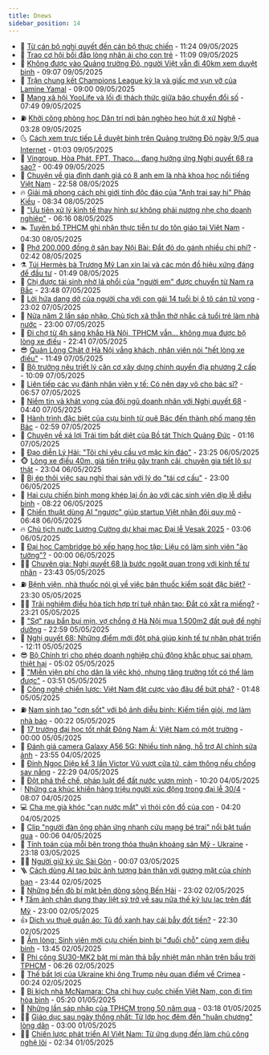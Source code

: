 ```yaml
---
title: Dnews
sidebar_position: 14
---
```


<!-- dantri-dnews:START -->
- 🤠 [Từ cán bộ nghị quyết đến cán bộ thực chiến](https://dantri.com.vn/noi-vu/tu-can-bo-nghi-quyet-den-can-bo-thuc-chien-20250509173456771.htm) - 11:24 09/05/2025
- 🌈 [Trao cơ hội bồi đắp lòng nhân ái cho con trẻ](https://dantri.com.vn/tam-long-nhan-ai/trao-co-hoi-boi-dap-long-nhan-ai-cho-con-tre-20250509100755322.htm) - 11:09 09/05/2025
- 🐎 [Không được vào Quảng trường Đỏ, người Việt vẫn đi 40km xem duyệt binh](https://dantri.com.vn/doi-song/khong-duoc-vao-quang-truong-do-nguoi-viet-van-di-40km-xem-duyet-binh-20250509154058228.htm) - 09:07 09/05/2025
- 👹 [Trận chung kết Champions League kỳ lạ và giấc mơ vụn vỡ của Lamine Yamal](https://dantri.com.vn/the-thao/tran-chung-ket-champions-league-ky-la-va-giac-mo-vun-vo-cua-lamine-yamal-20250508181244348.htm) - 09:00 09/05/2025
- 🫶 [Mạng xã hội YooLife và lối đi thách thức giữa bão chuyển đổi số](https://dantri.com.vn/cong-nghe/mang-xa-hoi-yoolife-va-loi-di-thach-thuc-giua-bao-chuyen-doi-so-20250509113726428.htm) - 07:49 09/05/2025
- ⛽️ [Khởi công phòng học Dân trí nơi bản nghèo heo hút ở xứ Nghệ](https://dantri.com.vn/tam-long-nhan-ai/khoi-cong-phong-hoc-dan-tri-noi-ban-ngheo-heo-hut-o-xu-nghe-20250509085706676.htm) - 03:28 09/05/2025
- 🌜 [Cách xem trực tiếp Lễ duyệt binh trên Quảng trường Đỏ ngày 9/5 qua Internet](https://dantri.com.vn/cong-nghe/cach-xem-truc-tiep-le-duyet-binh-tren-quang-truong-do-ngay-95-qua-internet-20250509013752601.htm) - 01:03 09/05/2025
- 💪 [Vingroup, Hòa Phát, FPT, Thaco... đang hưởng ứng Nghị quyết 68 ra sao?](https://dantri.com.vn/kinh-doanh/vingroup-hoa-phat-fpt-thaco-dang-huong-ung-nghi-quyet-68-ra-sao-20250507213546581.htm) - 00:49 09/05/2025
- 🎊 [Chuyện về gia đình danh giá có 8 anh em là nhà khoa học nổi tiếng Việt Nam](https://dantri.com.vn/doi-song/chuyen-ve-gia-dinh-danh-gia-co-8-anh-em-la-nha-khoa-hoc-noi-tieng-viet-nam-20250506233343544.htm) - 22:58 08/05/2025
- 🔥 [Giải mã phong cách phi giới tính độc đáo của &quot;Anh trai say hi&quot; Pháp Kiều](https://dantri.com.vn/giai-tri/giai-ma-phong-cach-phi-gioi-tinh-doc-dao-cua-anh-trai-say-hi-phap-kieu-20250508103819445.htm) - 08:34 08/05/2025
- 👀 [&quot;Ưu tiên xử lý kinh tế thay hình sự không phải nương nhẹ cho doanh nghiệp&quot;](https://dantri.com.vn/xa-hoi/uu-tien-xu-ly-kinh-te-thay-hinh-su-khong-phai-nuong-nhe-cho-doanh-nghiep-20250508130136699.htm) - 06:16 08/05/2025
- 🏊 [Tuyên bố TPHCM ghi nhận thực tiễn tự do tôn giáo tại Việt Nam](https://dantri.com.vn/xa-hoi/tuyen-bo-tphcm-ghi-nhan-thuc-tien-tu-do-ton-giao-tai-viet-nam-20250508104754890.htm) - 04:30 08/05/2025
- 🥸 [Phở 200.000 đồng ở sân bay Nội Bài: Đắt đỏ do gánh nhiều chi phí?](https://dantri.com.vn/du-lich/pho-200000-dong-o-san-bay-noi-bai-dat-do-do-ganh-nhieu-chi-phi-20250507204901851.htm) - 02:42 08/05/2025
- ⚗️ [Túi Hermès bà Trương Mỹ Lan xin lại và các món đồ hiệu xứng đáng để đầu tư](https://dantri.com.vn/giai-tri/tui-hermes-ba-truong-my-lan-xin-lai-va-cac-mon-do-hieu-xung-dang-de-dau-tu-20250428090540842.htm) - 01:49 08/05/2025
- 🐲 [Chị được tái sinh nhờ lá phổi của &quot;người em&quot; được chuyển từ Nam ra Bắc](https://dantri.com.vn/suc-khoe/chi-duoc-tai-sinh-nho-la-phoi-cua-nguoi-em-duoc-chuyen-tu-nam-ra-bac-20250507161239611.htm) - 23:48 07/05/2025
- 🌁 [Lời hứa dang dở của người cha với con gái 14 tuổi bị ô tô cán tử vong](https://dantri.com.vn/xa-hoi/loi-hua-dang-do-cua-nguoi-cha-voi-con-gai-14-tuoi-bi-o-to-can-tu-vong-20250507163355112.htm) - 23:02 07/05/2025
- 🧐 [Nửa năm 2 lần sáp nhập, Chủ tịch xã thẫn thờ nhắc cả tuổi trẻ làm nhà nước](https://dantri.com.vn/noi-vu/nua-nam-2-lan-sap-nhap-chu-tich-xa-than-tho-nhac-ca-tuoi-tre-lam-nha-nuoc-20250507152317365.htm) - 23:00 07/05/2025
- 👹 [Đi chợ từ 4h sáng khắp Hà Nội, TPHCM vẫn... không mua được bộ lòng xe điếu](https://dantri.com.vn/doi-song/di-cho-tu-4h-sang-khap-ha-noi-tphcm-van-khong-mua-duoc-bo-long-xe-dieu-20250507112536992.htm) - 22:41 07/05/2025
- 😎 [Quán Lòng Chát ở Hà Nội vắng khách, nhân viên nói &quot;hết lòng xe điếu&quot;](https://dantri.com.vn/du-lich/quan-long-chat-o-ha-noi-vang-khach-nhan-vien-noi-het-long-xe-dieu-20250507182740974.htm) - 11:49 07/05/2025
- 🤭 [Bộ trưởng nêu triết lý căn cơ xây dựng chính quyền địa phương 2 cấp](https://dantri.com.vn/noi-vu/bo-truong-neu-triet-ly-can-co-xay-dung-chinh-quyen-dia-phuong-2-cap-20250507162852723.htm) - 10:09 07/05/2025
- 🦣 [Liên tiếp các vụ đánh nhân viên y tế: Có nên dạy võ cho bác sĩ?](https://dantri.com.vn/phap-luat/lien-tiep-cac-vu-danh-nhan-vien-y-te-co-nen-day-vo-cho-bac-si-20250507134508122.htm) - 06:57 07/05/2025
- 🙉 [Niềm tin và khát vọng của đội ngũ doanh nhân với Nghị quyết 68](https://dantri.com.vn/kinh-doanh/niem-tin-va-khat-vong-cua-doi-ngu-doanh-nhan-voi-nghi-quyet-68-20250507080202615.htm) - 04:40 07/05/2025
- 🗽 [Hành trình đặc biệt của cựu binh từ quê Bác đến thành phố mang tên Bác](https://dantri.com.vn/xa-hoi/hanh-trinh-dac-biet-cua-cuu-binh-tu-que-bac-den-thanh-pho-mang-ten-bac-20250507093644126.htm) - 02:59 07/05/2025
- 🐻 [Chuyện về xá lợi Trái tim bất diệt của Bồ tát Thích Quảng Đức](https://dantri.com.vn/xa-hoi/chuyen-ve-xa-loi-trai-tim-bat-diet-cua-bo-tat-thich-quang-duc-20250506002025965.htm) - 01:16 07/05/2025
- 🫣 [Đạo diễn Lý Hải: &quot;Tôi chỉ yêu cầu vợ mặc kín đáo&quot;](https://dantri.com.vn/giai-tri/dao-dien-ly-hai-toi-chi-yeu-cau-vo-mac-kin-dao-20250502081433789.htm) - 23:25 06/05/2025
- 🐵 [Lòng xe điếu 40m, giá tiền triệu gây tranh cãi, chuyên gia tiết lộ sự thật](https://dantri.com.vn/doi-song/long-xe-dieu-40m-gia-tien-trieu-gay-tranh-cai-chuyen-gia-tiet-lo-su-that-20250506171410780.htm) - 23:04 06/05/2025
- 🥷 [Bị ép thôi việc sau nghỉ thai sản với lý do &quot;tái cơ cấu&quot;](https://dantri.com.vn/lao-dong-viec-lam/bi-ep-thoi-viec-sau-nghi-thai-san-voi-ly-do-tai-co-cau-20250506101031857.htm) - 23:00 06/05/2025
- 🐻 [Hai cựu chiến binh mong khép lại ồn ào với các sinh viên dịp lễ diễu binh](https://dantri.com.vn/giao-duc/hai-cuu-chien-binh-mong-khep-lai-on-ao-voi-cac-sinh-vien-dip-le-dieu-binh-20250504012741137.htm) - 08:22 06/05/2025
- 🥸 [Chiến thuật dùng AI &quot;ngược&quot; giúp startup Việt nhân đôi quy mô](https://dantri.com.vn/cong-nghe/chien-thuat-dung-ai-nguoc-giup-startup-viet-nhan-doi-quy-mo-20250503165708164.htm) - 06:48 06/05/2025
- 🔥 [Chủ tịch nước Lương Cường dự khai mạc Đại lễ Vesak 2025](https://dantri.com.vn/xa-hoi/chu-tich-nuoc-luong-cuong-du-khai-mac-dai-le-vesak-2025-20250506094012961.htm) - 03:06 06/05/2025
- 🥰 [Đại học Cambridge bỏ xếp hạng học tập: Liệu có làm sinh viên &quot;ảo tưởng&quot;?](https://dantri.com.vn/giao-duc/dai-hoc-cambridge-bo-xep-hang-hoc-tap-lieu-co-lam-sinh-vien-ao-tuong-20250505153434010.htm) - 00:00 06/05/2025
- 👨‍🏫 [Chuyên gia: Nghị quyết 68 là bước ngoặt quan trọng với kinh tế tư nhân](https://dantri.com.vn/kinh-doanh/chuyen-gia-nghi-quyet-68-la-buoc-ngoat-quan-trong-voi-kinh-te-tu-nhan-20250506023600625.htm) - 23:43 05/05/2025
- ⛽️ [Bệnh viện, nhà thuốc nói gì về việc bán thuốc kiểm soát đặc biệt?](https://dantri.com.vn/suc-khoe/benh-vien-nha-thuoc-noi-gi-ve-viec-ban-thuoc-kiem-soat-dac-biet-20250504132420184.htm) - 23:30 05/05/2025
- 🧑‍💻 [Trải nghiệm điều hòa tích hợp trí tuệ nhân tạo: Đắt có xắt ra miếng?](https://dantri.com.vn/cong-nghe/trai-nghiem-dieu-hoa-tich-hop-tri-tue-nhan-tao-dat-co-xat-ra-mieng-20250501160201012.htm) - 23:21 05/05/2025
- 💪 [&quot;Sợ&quot; rau bẩn bụi mịn, vợ chồng ở Hà Nội mua 1.500m2 đất quê để nghỉ dưỡng](https://dantri.com.vn/doi-song/so-rau-ban-bui-min-vo-chong-o-ha-noi-mua-1500m2-dat-que-de-nghi-duong-20250416150226710.htm) - 22:59 05/05/2025
- 🔭 [Nghị quyết 68: Những điểm mới đột phá giúp kinh tế tư nhân phát triển](https://dantri.com.vn/kinh-doanh/nghi-quyet-68-nhung-diem-moi-dot-pha-giup-kinh-te-tu-nhan-phat-trien-20250505171645266.htm) - 12:11 05/05/2025
- 😎 [Bộ Chính trị cho phép doanh nghiệp chủ động khắc phục sai phạm, thiệt hại](https://dantri.com.vn/xa-hoi/bo-chinh-tri-cho-phep-doanh-nghiep-chu-dong-khac-phuc-sai-pham-thiet-hai-20250505115439279.htm) - 05:02 05/05/2025
- 🦩 [&quot;Miễn viện phí cho dân là việc khó, nhưng tăng trưởng tốt có thể làm được&quot;](https://dantri.com.vn/xa-hoi/mien-vien-phi-cho-dan-la-viec-kho-nhung-tang-truong-tot-co-the-lam-duoc-20250505104819980.htm) - 03:51 05/05/2025
- 🐻 [Công nghệ chiến lược: Việt Nam đặt cược vào đâu để bứt phá?](https://dantri.com.vn/cong-nghe/cong-nghe-chien-luoc-viet-nam-dat-cuoc-vao-dau-de-but-pha-20250503215548589.htm) - 01:48 05/05/2025
- ⛽️ [Nam sinh tạo &quot;cơn sốt&quot; với bộ ảnh diễu binh: Kiếm tiền giỏi, mơ làm nhà báo](https://dantri.com.vn/lao-dong-viec-lam/nam-sinh-tao-con-sot-voi-bo-anh-dieu-binh-kiem-tien-gioi-mo-lam-nha-bao-20250505001742898.htm) - 00:22 05/05/2025
- 📝 [17 trường đại học tốt nhất Đông Nam Á: Việt Nam có một trường](https://dantri.com.vn/giao-duc/17-truong-dai-hoc-tot-nhat-dong-nam-a-viet-nam-co-mot-truong-20250502181847635.htm) - 00:00 05/05/2025
- 💯 [Đánh giá camera Galaxy A56 5G: Nhiều tính năng, hỗ trợ AI chỉnh sửa ảnh](https://dantri.com.vn/cong-nghe/danh-gia-camera-galaxy-a56-5g-nhieu-tinh-nang-ho-tro-ai-chinh-sua-anh-20250504002556785.htm) - 23:55 04/05/2025
- 🤠 [Đinh Ngọc Diệp kể 3 lần Victor Vũ vượt cửa tử, cảm thông nếu chồng say nắng](https://dantri.com.vn/giai-tri/dinh-ngoc-diep-ke-3-lan-victor-vu-vuot-cua-tu-cam-thong-neu-chong-say-nang-20250428172340176.htm) - 22:29 04/05/2025
- 🧐 [Đột phá thể chế, pháp luật để đất nước vươn mình](https://dantri.com.vn/xa-hoi/dot-pha-the-che-phap-luat-de-dat-nuoc-vuon-minh-20250504171205837.htm) - 10:20 04/05/2025
- 🕯 [Những ca khúc khiến hàng triệu người xúc động trong đại lễ 30/4](https://dantri.com.vn/giai-tri/nhung-ca-khuc-khien-hang-trieu-nguoi-xuc-dong-trong-dai-le-304-20250503230831773.htm) - 08:07 04/05/2025
- 💻 [Cha mẹ già khóc &quot;cạn nước mắt&quot; vì thói côn đồ của con](https://dantri.com.vn/phap-luat/cha-me-gia-khoc-can-nuoc-mat-vi-thoi-con-do-cua-con-20250430114620177.htm) - 04:20 04/05/2025
- 🌋 [Clip &quot;người đàn ông phản ứng nhanh cứu mạng bé trai&quot; nổi bật tuần qua](https://dantri.com.vn/cong-nghe/clip-nguoi-dan-ong-phan-ung-nhanh-cuu-mang-be-trai-noi-bat-tuan-qua-20250503024912060.htm) - 00:06 04/05/2025
- 🤖 [Tính toán của mỗi bên trong thỏa thuận khoáng sản Mỹ - Ukraine](https://dantri.com.vn/the-gioi/tinh-toan-cua-moi-ben-trong-thoa-thuan-khoang-san-my-ukraine-20250504060712937.htm) - 23:18 03/05/2025
- 🧑‍💻 [Người giữ ký ức Sài Gòn](https://dantri.com.vn/xa-hoi/nguoi-giu-ky-uc-sai-gon-20250425002915306.htm) - 00:07 03/05/2025
- 🪜 [Cách dùng AI tạo bức ảnh tượng bán thân với gương mặt của chính bạn](https://dantri.com.vn/cong-nghe/cach-dung-ai-tao-buc-anh-tuong-ban-than-voi-guong-mat-cua-chinh-ban-20250503031418688.htm) - 23:44 02/05/2025
- 🚀 [Những bến đò bí mật bên dòng sông Bến Hải](https://dantri.com.vn/doi-song/nhung-ben-do-bi-mat-ben-dong-song-ben-hai-20250430151747121.htm) - 23:02 02/05/2025
- 🕴 [Tấm ảnh chân dung thay liệt sỹ trở về sau nửa thế kỷ lưu lạc trên đất Mỹ](https://dantri.com.vn/lao-dong-viec-lam/tam-anh-chan-dung-thay-liet-sy-tro-ve-sau-nua-the-ky-luu-lac-tren-dat-my-20250501222916323.htm) - 23:00 02/05/2025
- 👍 [Dịch vụ thuê quần áo: Tủ đồ xanh hay cái bẫy đốt tiền?](https://dantri.com.vn/kinh-doanh/dich-vu-thue-quan-ao-tu-do-xanh-hay-cai-bay-dot-tien-20250502000531262.htm) - 22:30 02/05/2025
- 🥳 [Ấm lòng: Sinh viên mời cựu chiến binh bị &quot;đuổi chỗ&quot; cùng xem diễu binh](https://dantri.com.vn/giao-duc/am-long-sinh-vien-moi-cuu-chien-binh-bi-duoi-cho-cung-xem-dieu-binh-20250502203551011.htm) - 13:45 02/05/2025
- 🥳 [Phi công SU30-MK2 bật mí màn thả bẫy nhiệt mãn nhãn trên bầu trời TPHCM](https://dantri.com.vn/xa-hoi/phi-cong-su30-mk2-bat-mi-man-tha-bay-nhiet-man-nhan-tren-bau-troi-tphcm-20250430012334650.htm) - 06:26 02/05/2025
- 🦩 [Thế bất lợi của Ukraine khi ông Trump nêu quan điểm về Crimea](https://dantri.com.vn/the-gioi/the-bat-loi-cua-ukraine-khi-ong-trump-neu-quan-diem-ve-crimea-20250424235154807.htm) - 00:24 02/05/2025
- 🗽 [Bi kịch nhà McNamara: Cha chỉ huy cuộc chiến Việt Nam, con đi tìm hòa bình](https://dantri.com.vn/doi-song/bi-kich-nha-mcnamara-cha-chi-huy-cuoc-chien-viet-nam-con-di-tim-hoa-binh-20250501100639878.htm) - 05:20 01/05/2025
- 🤖 [Những lần sáp nhập của TPHCM trong 50 năm qua](https://dantri.com.vn/noi-vu/nhung-lan-sap-nhap-cua-tphcm-trong-50-nam-qua-20250430191833746.htm) - 03:18 01/05/2025
- 🧑‍🏫 [Giáo dục sau ngày thống nhất: Từ lớp học đêm đến &quot;huân chương&quot; lòng dân](https://dantri.com.vn/giao-duc/giao-duc-sau-ngay-thong-nhat-tu-lop-hoc-dem-den-huan-chuong-long-dan-20250501080602221.htm) - 03:00 01/05/2025
- 👨‍🏫 [Chiến lược phát triển AI Việt Nam: Từ ứng dụng đến làm chủ công nghệ lõi](https://dantri.com.vn/cong-nghe/chien-luoc-phat-trien-ai-viet-nam-tu-ung-dung-den-lam-chu-cong-nghe-loi-20250429083100110.htm) - 02:34 01/05/2025<!-- dantri-dnews:END -->
